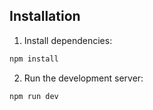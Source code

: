 ## Installation

1. Install dependencies:
```bash
npm install
```
2. Run the development server:
```bash
npm run dev
```
